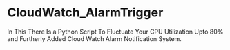 # CloudWatch_AlarmTrigger
In This There Is a Python Script To Fluctuate Your CPU Utilization Upto 80% and Furtherly Added Cloud Watch Alarm Notification System.
